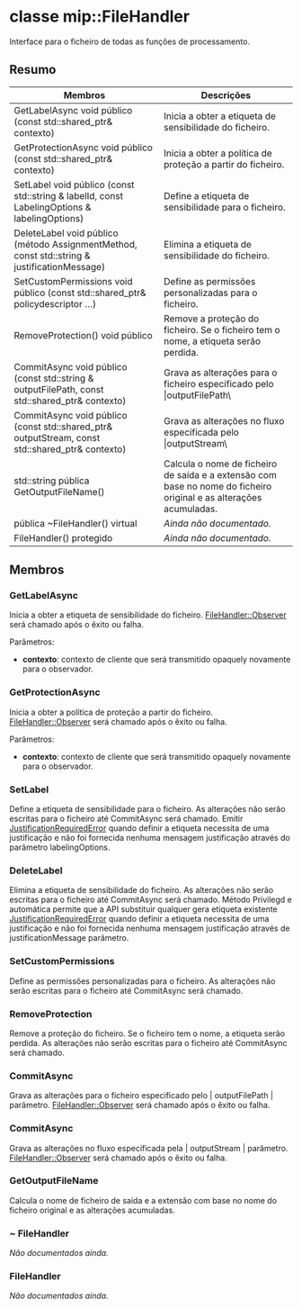 # <a name="class-mipfilehandler"></a>classe mip::FileHandler 
Interface para o ficheiro de todas as funções de processamento.
  
## <a name="summary"></a>Resumo
 Membros                        | Descrições                                
--------------------------------|---------------------------------------------
GetLabelAsync void público (const std::shared_ptr<void>& contexto)  |  Inicia a obter a etiqueta de sensibilidade do ficheiro.
GetProtectionAsync void público (const std::shared_ptr<void>& contexto)  |  Inicia a obter a política de proteção a partir do ficheiro.
 SetLabel void público (const std::string & labelId, const LabelingOptions & labelingOptions)  |  Define a etiqueta de sensibilidade para o ficheiro.
 DeleteLabel void público (método AssignmentMethod, const std::string & justificationMessage)  |  Elimina a etiqueta de sensibilidade do ficheiro.
SetCustomPermissions void público (const std::shared_ptr<PolicyDescriptor>& policydescriptor …)  |  Define as permissões personalizadas para o ficheiro.
 RemoveProtection() void público  |  Remove a proteção do ficheiro. Se o ficheiro tem o nome, a etiqueta serão perdida.
CommitAsync void público (const std::string & outputFilePath, const std::shared_ptr<void>& contexto) | Grava as alterações para o ficheiro especificado pelo \|outputFilePath\ |  parâmetro.
CommitAsync void público (const std::shared_ptr<Stream>& outputStream, const std::shared_ptr<void>& contexto) | Grava as alterações no fluxo especificada pelo \|outputStream\ |  parâmetro.
 std::string pública GetOutputFileName()  |  Calcula o nome de ficheiro de saída e a extensão com base no nome do ficheiro original e as alterações acumuladas.
 pública ~FileHandler() virtual  | _Ainda não documentado._
 FileHandler() protegido  | _Ainda não documentado._
  
## <a name="members"></a>Membros
  
### <a name="getlabelasync"></a>GetLabelAsync
Inicia a obter a etiqueta de sensibilidade do ficheiro.
[FileHandler::Observer](class_mip_filehandler_observer.md) será chamado após o êxito ou falha.

Parâmetros:  
* **contexto**: contexto de cliente que será transmitido opaquely novamente para o observador.


  
### <a name="getprotectionasync"></a>GetProtectionAsync
Inicia a obter a política de proteção a partir do ficheiro.
[FileHandler::Observer](class_mip_filehandler_observer.md) será chamado após o êxito ou falha.

Parâmetros:  
* **contexto**: contexto de cliente que será transmitido opaquely novamente para o observador.


  
### <a name="setlabel"></a>SetLabel
Define a etiqueta de sensibilidade para o ficheiro.
As alterações não serão escritas para o ficheiro até CommitAsync será chamado.
Emitir [JustificationRequiredError](class_mip_justificationrequirederror.md) quando definir a etiqueta necessita de uma justificação e não foi fornecida nenhuma mensagem justificação através do parâmetro labelingOptions.
  
### <a name="deletelabel"></a>DeleteLabel
Elimina a etiqueta de sensibilidade do ficheiro.
As alterações não serão escritas para o ficheiro até CommitAsync será chamado. Método Privilegd e automática permite que a API substituir qualquer gera etiqueta existente [JustificationRequiredError](class_mip_justificationrequirederror.md) quando definir a etiqueta necessita de uma justificação e não foi fornecida nenhuma mensagem justificação através de justificationMessage parâmetro.
  
### <a name="setcustompermissions"></a>SetCustomPermissions
Define as permissões personalizadas para o ficheiro.
As alterações não serão escritas para o ficheiro até CommitAsync será chamado.
  
### <a name="removeprotection"></a>RemoveProtection
Remove a proteção do ficheiro. Se o ficheiro tem o nome, a etiqueta serão perdida.
As alterações não serão escritas para o ficheiro até CommitAsync será chamado.
  
### <a name="commitasync"></a>CommitAsync
Grava as alterações para o ficheiro especificado pelo | outputFilePath | parâmetro.
[FileHandler::Observer](class_mip_filehandler_observer.md) será chamado após o êxito ou falha.
  
### <a name="commitasync"></a>CommitAsync
Grava as alterações no fluxo especificada pela | outputStream | parâmetro.
[FileHandler::Observer](class_mip_filehandler_observer.md) será chamado após o êxito ou falha.
  
### <a name="getoutputfilename"></a>GetOutputFileName
Calcula o nome de ficheiro de saída e a extensão com base no nome do ficheiro original e as alterações acumuladas.
  
### <a name="filehandler"></a>~ FileHandler
_Não documentados ainda._

  
### <a name="filehandler"></a>FileHandler
_Não documentados ainda._
